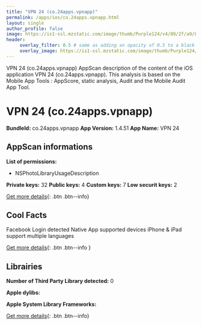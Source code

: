```yaml
---
title: "VPN 24 (co.24apps.vpnapp)"
permalink: /apps/ios/co.24apps.vpnapp.html
layout: single
author_profile: false
image: https://is1-ssl.mzstatic.com/image/thumb/Purple124/v4/89/2f/a9/892fa988-1633-d6dc-ac49-6ff7b127a614/AppIcon-0-0-1x_U007emarketing-0-0-0-7-0-0-sRGB-0-0-0-GLES2_U002c0-512MB-85-220-0-0.png/512x512bb.jpg
header: 
     overlay_filter: 0.5 # same as adding an opacity of 0.5 to a black background
     overlay_image: https://is1-ssl.mzstatic.com/image/thumb/Purple124/v4/89/2f/a9/892fa988-1633-d6dc-ac49-6ff7b127a614/AppIcon-0-0-1x_U007emarketing-0-0-0-7-0-0-sRGB-0-0-0-GLES2_U002c0-512MB-85-220-0-0.png/512x512bb.jpg
---
```

VPN 24 (co.24apps.vpnapp) AppScan description of the content of the iOS application VPN 24 (co.24apps.vpnapp). This analysis is based on the Mobile App Tools : AppScore, static analysis, Audit and the Mobile Audit App Tool.

# VPN 24 (co.24apps.vpnapp)

**BundleId:** co.24apps.vpnapp
**App Version:** 1.4.51
**App Name:** VPN 24


## AppScan informations 

**List of permissions:** 
- NSPhotoLibraryUsageDescription
  
  
**Private keys:** 32
**Public keys:** 4
**Custom keys:** 7
**Low securit keys:** 2
  
[Get more details](/pricing.html){: .btn .btn--info}

## Cool Facts

Facebook Login detected
Native App
supported devices iPhone & iPad
support multiple languages
  
[Get more details](/pricing.html){: .btn .btn--info }

## Librairies 
**Number of Third Party Library detected:** 0


**Apple dylibs:**


**Apple System Library Frameworks:**


  
[Get more details](/pricing.html){: .btn .btn--info}

